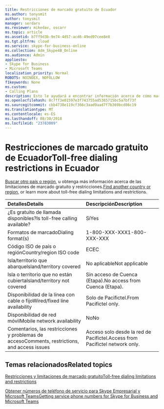 ```yaml
---
title: Restricciones de marcado gratuito de Ecuador
ms.author: tonysmit
author: tonysmit
manager: serdars
ms.reviewer: mikedav, oscarr
ms.topic: article
ms.assetid: b7ff9d3b-9e74-4d57-acd6-49ed97cee8e8
ms.tgt.pltfrm: cloud
ms.service: skype-for-business-online
ms.collection: Adm_Skype4B_Online
ms.audience: Admin
appliesto:
- Skype for Business
- Microsoft Teams
localization_priority: Normal
ROBOTS: NOINDEX, NOFOLLOW
f1keywords: None
ms.custom:
- Calling Plans
description: Esto le ayudará a encontrar información acerca de cómo marcar los números de pago libre en cada país o región. Después de seleccionar el país o región, le llevará a una página específica de país que contiene detalles específicos, las restricciones y límites para la disponibilidad del servicio gratuito donde está disponible un servicio gratuito. El formato de marcado o formatos mostrará los códigos de acceso necesarios dentro de cada país o región para marcar el número de teléfono gratuito.
ms.openlocfilehash: 8c7ff3e01597e3f743755ad5365715bc5a7bf73f
ms.sourcegitcommit: cbb4738e119cf366c3aad9aad7f7b369bcd86c19
ms.translationtype: MT
ms.contentlocale: es-ES
ms.lasthandoff: 08/30/2018
ms.locfileid: "23783009"
---
```

# <a name="toll-free-dialing-restrictions-in-ecuador"></a><span data-ttu-id="fce52-105">Restricciones de marcado gratuito de Ecuador</span><span class="sxs-lookup"><span data-stu-id="fce52-105">Toll-free dialing restrictions in Ecuador</span></span>

<span data-ttu-id="fce52-106">[Buscar otro país o región](../toll-free-dialing-limitations-and-restrictions.md), u obtenga más información acerca de las limitaciones de marcado gratuito y restricciones.</span><span class="sxs-lookup"><span data-stu-id="fce52-106">[Find another country or region](../toll-free-dialing-limitations-and-restrictions.md), or learn more about toll-free dialing limitations and restrictions.</span></span>


|<span data-ttu-id="fce52-107">**Detalles**</span><span class="sxs-lookup"><span data-stu-id="fce52-107">**Details**</span></span>|<span data-ttu-id="fce52-108">**Descripción**</span><span class="sxs-lookup"><span data-stu-id="fce52-108">**Description**</span></span>|
|:-----|:-----|
|<span data-ttu-id="fce52-109">¿Es gratuito de llamada disponibles?</span><span class="sxs-lookup"><span data-stu-id="fce52-109">Is toll-free calling available?</span></span>  <br/> |<span data-ttu-id="fce52-110">Sí</span><span class="sxs-lookup"><span data-stu-id="fce52-110">Yes</span></span>  <br/> |
|<span data-ttu-id="fce52-111">Formatos de marcado</span><span class="sxs-lookup"><span data-stu-id="fce52-111">Dialing format(s)</span></span>  <br/> |<span data-ttu-id="fce52-112">1-800-XXX-XXX</span><span class="sxs-lookup"><span data-stu-id="fce52-112">1-800-XXX-XXX</span></span>  <br/> |
|<span data-ttu-id="fce52-113">Código ISO de país o región</span><span class="sxs-lookup"><span data-stu-id="fce52-113">Country/region ISO code</span></span>  <br/> |<span data-ttu-id="fce52-114">EC</span><span class="sxs-lookup"><span data-stu-id="fce52-114">EC</span></span>  <br/> |
|<span data-ttu-id="fce52-115">Isla/territorio que abarque</span><span class="sxs-lookup"><span data-stu-id="fce52-115">Island/territory covered</span></span>  <br/> |<span data-ttu-id="fce52-116">No aplicable</span><span class="sxs-lookup"><span data-stu-id="fce52-116">Not applicable</span></span>  <br/> |
|<span data-ttu-id="fce52-117">Isla o territorio que no están cubierta</span><span class="sxs-lookup"><span data-stu-id="fce52-117">Island/territory not covered</span></span>  <br/> | <span data-ttu-id="fce52-118">Sin acceso de Cuenca (Etapa).</span><span class="sxs-lookup"><span data-stu-id="fce52-118">No access from Cuenca (Etapa).</span></span> <br/> |
|<span data-ttu-id="fce52-119">Disponibilidad de la línea con cable o fijo</span><span class="sxs-lookup"><span data-stu-id="fce52-119">Wired/fixed line availability</span></span>  <br/> | <span data-ttu-id="fce52-120">Solo de Pacifictel.</span><span class="sxs-lookup"><span data-stu-id="fce52-120">From Pacifictel only.</span></span> <br/> |
|<span data-ttu-id="fce52-121">Disponibilidad de red móvil</span><span class="sxs-lookup"><span data-stu-id="fce52-121">Mobile network availability</span></span>  <br/> |<span data-ttu-id="fce52-122">No</span><span class="sxs-lookup"><span data-stu-id="fce52-122">No</span></span>  <br/> |
|<span data-ttu-id="fce52-123">Comentarios, las restricciones y problemas de acceso</span><span class="sxs-lookup"><span data-stu-id="fce52-123">Comments, restrictions, and access issues</span></span>  <br/> | <span data-ttu-id="fce52-124">Acceso solo desde la red de Pacifictel.</span><span class="sxs-lookup"><span data-stu-id="fce52-124">Access from Pacifictel network only.</span></span> <br/> |
   
## <a name="related-topics"></a><span data-ttu-id="fce52-125">Temas relacionados</span><span class="sxs-lookup"><span data-stu-id="fce52-125">Related topics</span></span>

[<span data-ttu-id="fce52-126">Restricciones y limitaciones de marcado gratuito</span><span class="sxs-lookup"><span data-stu-id="fce52-126">Toll-free dialing limitations and restrictions</span></span>](../toll-free-dialing-limitations-and-restrictions.md)

[<span data-ttu-id="fce52-127">Obtener números de teléfono de servicio para Skype Empresarial y Microsoft Teams</span><span class="sxs-lookup"><span data-stu-id="fce52-127">Getting service phone numbers for Skype for Business and Microsoft Teams</span></span>](/skypeforbusiness/what-is-phone-system-in-office-365/getting-service-phone-numbers)

  
 